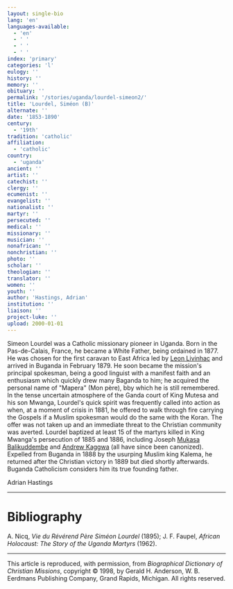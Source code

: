 ```yaml
---
layout: single-bio
lang: 'en'
languages-available:
  - 'en'
  - ' '
  - ' '
  - ' '
index: 'primary'
categories: 'l'
eulogy: ''
history: ''
memory: ''
obituary: ''
permalink: '/stories/uganda/lourdel-simeon2/'
title: 'Lourdel, Siméon (B)'
alternate: ''
date: '1853-1890'
century:
  - '19th'
tradition: 'catholic'
affiliation:
  - 'catholic'
country:
  - 'uganda'
ancient: ''
artist: ''
catechist: ''
clergy: ''
ecumenist: ''
evangelist: ''
nationalist: ''
martyr: ''
persecuted: ''
medical: ''
missionary: ''
musician: ''
nonafrican: ''
nonchristian: ''
photo: ''
scholar: ''
theologian: ''
translator: ''
women: ''
youth: ''
author: 'Hastings, Adrian'
institution: ''
liaison: ''
project-luke: ''
upload: 2000-01-01
---
```



Simeon Lourdel was a Catholic missionary
pioneer in Uganda. Born in the Pas-de-Calais, France, he became
a White Father, being ordained in 1877. He was chosen for
the first caravan to East Africa led by [Leon
Livinhac](livinhac_auguste.html) and arrived in Buganda in February 1879. He soon
became the mission's principal spokesman, being a good linguist
with a manifest faith and an enthusiasm which quickly drew
many Baganda to him; he acquired the personal name of "Mapera"
(Mon père), bby which he is still remembered. In the tense
uncertain atmosphere of the Ganda court of King Mutesa and
his son Mwanga, Lourdel's quick spirit was frequently called
into action as when, at a moment of crisis in 1881, he offered
to walk through fire carrying the Gospels if a Muslim spokesman
would do the same with the Koran. The offer was not taken
up and an immediate threat to the Christian community was
averted. Lourdel baptized at least 15 of the martyrs killed
in King Mwanga's persecution of 1885 and 1886, including Joseph
[Mukasa Balikuddembe](balikudembe_.html) and [Andrew
Kaggwa](kaggwa_andrew.html) (all have since been canonized). Expelled from
Buganda in 1888 by the usurping Muslim king Kalema, he returned
after the Christian victory in 1889 but died shortly afterwards.
Buganda Catholicism considers him its true founding father.

Adrian Hastings

---

# Bibliography

A. Nicq, *Vie du Révérend Père Siméon Lourdel* (1895); J. F. Faupel, *African Holocaust: The Story of the Uganda Martyrs* (1962).

---

This article is reproduced, with permission, from *Biographical Dictionary of Christian Missions*, copyright © 1998, by Gerald H. Anderson, W. B. Eerdmans Publishing Company, Grand Rapids, Michigan. All rights reserved.